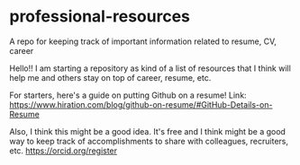 # professional-resources
A repo for keeping track of important information related to resume, CV, career


Hello!!
I am starting a repository as kind of a list of resources that I think will help me and others stay on top of career, resume, etc. 

For starters, here's a guide on putting Github on a resume!
Link: https://www.hiration.com/blog/github-on-resume/#GitHub-Details-on-Resume

Also, I think this might be a good idea. It's free and I think might be a good way to keep track of accomplishments to share with colleagues, recruiters, etc. 
https://orcid.org/register
